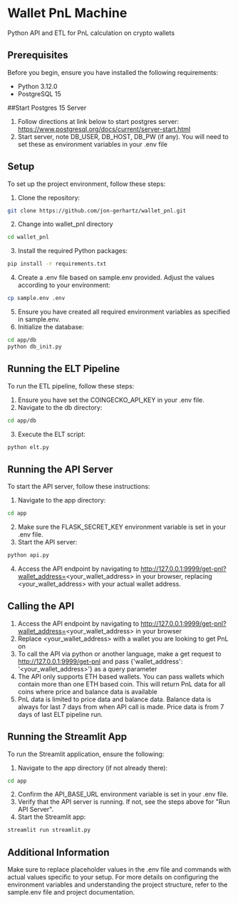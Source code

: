 # Wallet PnL Machine
Python API and ETL for PnL calculation on crypto wallets

## Prerequisites

Before you begin, ensure you have installed the following requirements:
- Python 3.12.0
- PostgreSQL 15

##Start Postgres 15 Server
1. Follow directions at link below to start postgres server:
https://www.postgresql.org/docs/current/server-start.html
2. Start server, note DB_USER, DB_HOST, DB_PW (if any). You will need to set these as environment variables in your .env file

## Setup

To set up the project environment, follow these steps:
1. Clone the repository:

  ```bash
  git clone https://github.com/jon-gerhartz/wallet_pnl.git
```

2. Change into wallet_pnl directory

  ```bash
  cd wallet_pnl
  ```

3. Install the required Python packages:

  ```bash
  pip install -r requirements.txt
  ```

4. Create a .env file based on sample.env provided. Adjust the values according to your environment:

  ```bash
  cp sample.env .env
  ```
5. Ensure you have created all required environment variables as specified in sample.env.
6. Initialize the database:
   
  ```bash 
  cd app/db
  python db_init.py
  ```

## Running the ELT Pipeline
To run the ETL pipeline, follow these steps:

1. Ensure you have set the COINGECKO_API_KEY in your .env file.
2. Navigate to the db directory:
   
  ```bash
  cd app/db
  ```

3. Execute the ELT script:

  ```bash
  python elt.py
  ```

## Running the API Server
To start the API server, follow these instructions:

1. Navigate to the app directory:

  ```bash
  cd app
  ```

2. Make sure the FLASK_SECRET_KEY environment variable is set in your .env file.
3. Start the API server:

  ```bash
  python api.py
  ```

4. Access the API endpoint by navigating to http://127.0.0.1:9999/get-pnl?wallet_address=<your_wallet_address> in your browser, replacing <your_wallet_address> with your actual wallet address.

## Calling the API
1. Access the API endpoint by navigating to http://127.0.0.1:9999/get-pnl?wallet_address=<your_wallet_address> in your browser
2. Replace <your_wallet_address> with a wallet you are looking to get PnL on
3. To call the API via python or another language, make a get request to http://127.0.0.1:9999/get-pnl and pass {'wallet_address': '<your_wallet_address>'} as a query parameter
4. The API only supports ETH based wallets. You can pass wallets which contain more than one ETH based coin. This will return PnL data for all coins where price and balance data is available
5. PnL data is limited to price data and balance data. Balance data is always for last 7 days from when API call is made. Price data is from 7 days of last ELT pipeline run. 

## Running the Streamlit App
To run the Streamlit application, ensure the following:

1. Navigate to the app directory (if not already there):

  ```bash
  cd app
  ```

2. Confirm the API_BASE_URL environment variable is set in your .env file.
3. Verify that the API server is running. If not, see the steps above for "Run API Server".
4. Start the Streamlit app:

  ```bash
  streamlit run streamlit.py
  ```

## Additional Information
Make sure to replace placeholder values in the .env file and commands with actual values specific to your setup.
For more details on configuring the environment variables and understanding the project structure, refer to the sample.env file and project documentation.
